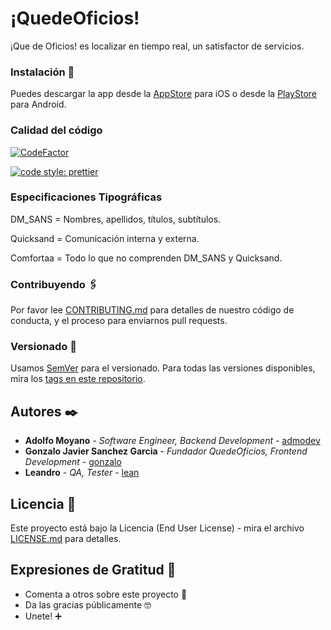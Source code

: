 # ¡QuedeOficios!

¡Que de Oficios! es localizar en tiempo real, un satisfactor de servicios.

### Instalación 🔧

Puedes descargar la app desde la [AppStore](https://www.apple.com/ios/app-store/) para iOS o desde la [PlayStore](https://play.google.com/store?hl=es_AR) para Android.

### Calidad del código

[![CodeFactor](https://www.codefactor.io/repository/github/admodev/quedeoficios/badge)](https://www.codefactor.io/repository/github/admodev/quedeoficios)

[![code style: prettier](https://img.shields.io/badge/code_style-prettier-ff69b4.svg?style=flat-square)](https://github.com/prettier/prettier)

### Especificaciones Tipográficas

DM_SANS = Nombres, apellidos, títulos, subtítulos.

Quicksand = Comunicación interna y externa.

Comfortaa = Todo lo que no comprenden DM_SANS y Quicksand.

### Contribuyendo 🖇️

Por favor lee [CONTRIBUTING.md](https://gist.github.com/admodev/contributingtoquedeoficios) para detalles de nuestro código de conducta, y el proceso para enviarnos pull requests.

### Versionado 📌

Usamos [SemVer](http://semver.org/) para el versionado. Para todas las versiones disponibles, mira los [tags en este repositorio](https://github.com/admodev/quedeoficios/tags).

## Autores ✒️

- **Adolfo Moyano** - _Software Engineer, Backend Development_ - [admodev](https://github.com/admodev)
- **Gonzalo Javier Sanchez Garcia** - _Fundador QuedeOficios, Frontend Development_ - [gonzalo](https://github.com/exegesisbsas)
- **Leandro** - _QA, Tester_ - [lean](https://github.com/Panabeen)

## Licencia 📄

Este proyecto está bajo la Licencia (End User License) - mira el archivo [LICENSE.md](LICENSE.md) para detalles.

## Expresiones de Gratitud 🎁

- Comenta a otros sobre este proyecto 📢
- Da las gracias públicamente 🤓
- Unete! ➕
